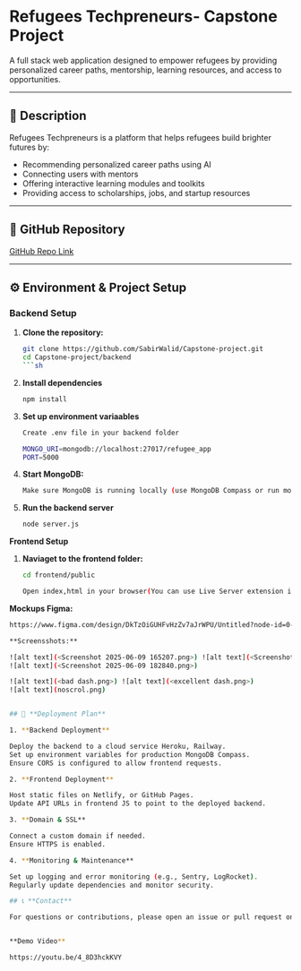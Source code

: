# Refugees Techpreneurs- Capstone Project

A full stack web application designed to empower refugees by providing personalized career paths, mentorship, learning resources, and access to opportunities.

---

## 📖 Description

Refugees Techpreneurs is a platform that helps refugees build brighter futures by:
- Recommending personalized career paths using AI
- Connecting users with mentors
- Offering interactive learning modules and toolkits
- Providing access to scholarships, jobs, and startup resources

---

## 🔗 GitHub Repository

[GitHub Repo Link](https://github.com/SabirWalid/Capstone-project) 

---

## ⚙️ Environment & Project Setup

### **Backend Setup**
1. **Clone the repository:**
   ```sh
   git clone https://github.com/SabirWalid/Capstone-project.git
   cd Capstone-project/backend
   ```sh

2. **Install dependencies**
   ```sh
   npm install

3. **Set up environment variaables**
   ```sh
   Create .env file in your backend folder

   MONGO_URI=mongodb://localhost:27017/refugee_app
   PORT=5000

4. **Start MongoDB:**
   ```sh
   Make sure MongoDB is running locally (use MongoDB Compass or run mongod).
5. **Run the backend server**
   ```sh
   node server.js

**Frontend Setup**

1. **Naviaget to the frontend folder:**
   ```sh
   cd frontend/public

   Open index,html in your browser(You can use Live Server extension in VS Code for a better experience.)

**Mockups Figma:**
   ```sh
   https://www.figma.com/design/DkTzOiGUHFvHzZv7aJrWPU/Untitled?node-id=0-1&p=f&t=wbjf9tmkyikpMNqS-0

**Screensshots:**

   ![alt text](<Screenshot 2025-06-09 165207.png>) ![alt text](<Screenshot 2025-06-09 165304.png>) ![alt text](<Screenshot 2025-06-09 164953.png>) ![alt text](<Screenshot 2025-06-09 165030.png>) ![alt text](<Screenshot 2025-06-09 165059.png>) ![alt text](<Screenshot 2025-06-09 165132.png>)
   ![alt text](<Screenshot 2025-06-09 182840.png>)

   ![alt text](<bad dash.png>) ![alt text](<excellent dash.png>)
   ![alt text](noscrol.png)


## 🚀 **Deployment Plan**

1. **Backend Deployment**

   Deploy the backend to a cloud service Heroku, Railway.
   Set up environment variables for production MongoDB Compass.
   Ensure CORS is configured to allow frontend requests.

2. **Frontend Deployment**

   Host static files on Netlify, or GitHub Pages.
   Update API URLs in frontend JS to point to the deployed backend.

3. **Domain & SSL**

   Connect a custom domain if needed.
   Ensure HTTPS is enabled.

4. **Monitoring & Maintenance**

   Set up logging and error monitoring (e.g., Sentry, LogRocket).
   Regularly update dependencies and monitor security.

## 📞 **Contact**

   For questions or contributions, please open an issue or pull request on the GitHub repo https://github.com/SabirWalid/Capstone-project.


**Demo Video**

   https://youtu.be/4_8D3hckKVY